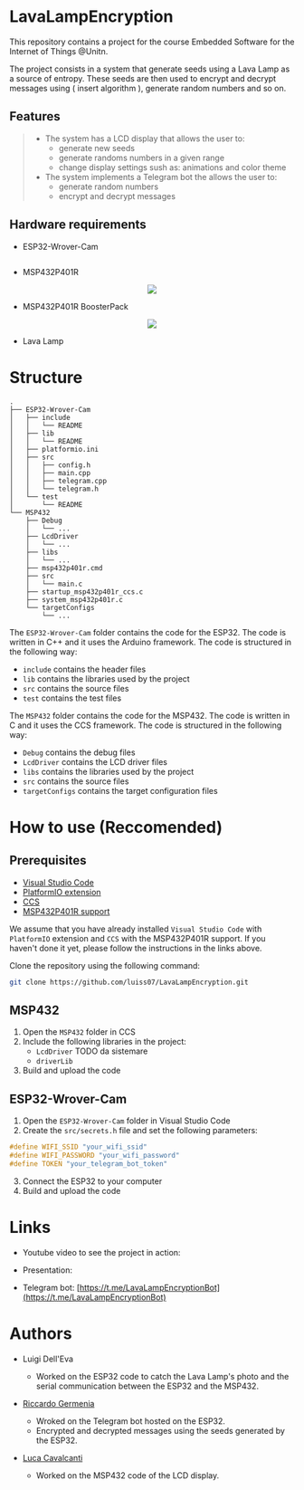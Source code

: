 # LavaLampEncryption

This repository contains a project for the course Embedded Software for the Internet of Things @Unitn.

The project consists in a system that generate seeds using a Lava Lamp as a source of entropy. These seeds are then used to encrypt and decrypt messages using ( insert algorithm ), generate random numbers and so on.

## Features

> - The system has a LCD display that allows the user to:
>   - generate new seeds
>   - generate randoms numbers in a given range
>   - change display settings sush as: animations and color theme  
> - The system implements a Telegram bot the allows the user to:
>   - generate random numbers
>   - encrypt and decrypt messages


## Hardware requirements

- ESP32-Wrover-Cam

<div align="center">
    <img src="">
</div>

- MSP432P401R

<div align="center">
    <img src="msp432.jpg">
</div>

- MSP432P401R BoosterPack

<div align="center">
    <img src="msp432-boosterPack.jpg">
</div>

- Lava Lamp


# Structure

```
.
├── ESP32-Wrover-Cam
│   ├── include
│   │   └── README
│   ├── lib
│   │   └── README
│   ├── platformio.ini
│   ├── src
│   │   ├── config.h
│   │   ├── main.cpp
│   │   ├── telegram.cpp
│   │   └── telegram.h
│   └── test
│       └── README
└── MSP432
    ├── Debug
    │   └── ...
    ├── LcdDriver
    │   └── ...
    ├── libs
    │   └── ...
    ├── msp432p401r.cmd
    ├── src
    │   └── main.c
    ├── startup_msp432p401r_ccs.c
    ├── system_msp432p401r.c
    └── targetConfigs
        └── ...
```

The ``` ESP32-Wrover-Cam ``` folder contains the code for the ESP32. The code is written in C++ and it uses the Arduino framework. The code is structured in the following way:

- ``` include ``` contains the header files
- ``` lib ``` contains the libraries used by the project
- ``` src ``` contains the source files
- ``` test ``` contains the test files

The ``` MSP432 ``` folder contains the code for the MSP432. The code is written in C and it uses the CCS framework. The code is structured in the following way:

- ``` Debug ``` contains the debug files
- ``` LcdDriver ``` contains the LCD driver files
- ``` libs ``` contains the libraries used by the project
- ``` src ``` contains the source files
- ``` targetConfigs ``` contains the target configuration files

# How to use (Reccomended)

## Prerequisites

- [Visual Studio Code](https://code.visualstudio.com/)
- [PlatformIO extension](https://platformio.org/install/ide?install=vscode)
- [CCS](http://www.ti.com/tool/CCSTUDIO)
- [MSP432P401R support]()

We assume that you have already installed ```Visual Studio Code``` with ``` PlatformIO ``` extension and ```CCS``` with the MSP432P401R support. If you haven't done it yet, please follow the instructions in the links above.

Clone the repository using the following command:

```bash
git clone https://github.com/luiss07/LavaLampEncryption.git
```

## MSP432

1. Open the ``` MSP432 ``` folder in CCS
2. Include the following libraries in the project:
    - ``` LcdDriver ``` TODO da sistemare
    - ``` driverLib ``` 
3. Build and upload the code

## ESP32-Wrover-Cam

1. Open the ``` ESP32-Wrover-Cam ``` folder in Visual Studio Code
2. Create the ``` src/secrets.h ``` file and set the following parameters:

``` c++
#define WIFI_SSID "your_wifi_ssid"
#define WIFI_PASSWORD "your_wifi_password"
#define TOKEN "your_telegram_bot_token"
```

3. Connect the ESP32 to your computer
4. Build and upload the code

# Links

- Youtube video to see the project in action: []()

- Presentation: []()

- Telegram bot: [https://t.me/LavaLampEncryptionBot](https://t.me/LavaLampEncryptionBot)

# Authors

- Luigi Dell'Eva

    - Worked on the ESP32 code to catch the Lava Lamp's photo and the serial communication between the ESP32 and the MSP432.

- [Riccardo Germenia](https://github.com/Odinmylord)

    - Wroked on the Telegram bot hosted on the ESP32.
    - Encrypted and decrypted messages using the seeds generated by the ESP32.

- [Luca Cavalcanti](https://github.com/LucaCavalcanti)

    - Worked on the MSP432 code of the LCD display.